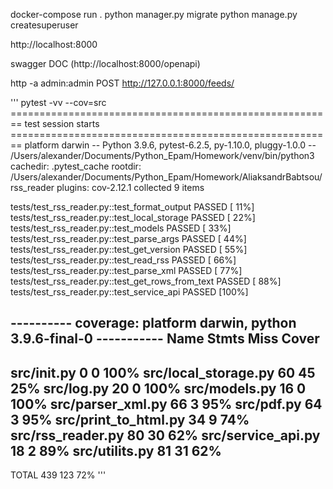 docker-compose run .
python manager.py migrate
python manage.py createsuperuser

http://localhost:8000

swagger DOC
(http://localhost:8000/openapi)


http -a admin:admin POST http://127.0.0.1:8000/feeds/ 

'''
pytest -vv --cov=src
======================================================== test session starts ========================================================
platform darwin -- Python 3.9.6, pytest-6.2.5, py-1.10.0, pluggy-1.0.0 -- /Users/alexander/Documents/Python_Epam/Homework/venv/bin/python3
cachedir: .pytest_cache
rootdir: /Users/alexander/Documents/Python_Epam/Homework/AliaksandrBabtsou/rss_reader
plugins: cov-2.12.1
collected 9 items                                                                                                                   

tests/test_rss_reader.py::test_format_output PASSED                                                                           [ 11%]
tests/test_rss_reader.py::test_local_storage PASSED                                                                           [ 22%]
tests/test_rss_reader.py::test_models PASSED                                                                                  [ 33%]
tests/test_rss_reader.py::test_parse_args PASSED                                                                              [ 44%]
tests/test_rss_reader.py::test_get_version PASSED                                                                             [ 55%]
tests/test_rss_reader.py::test_read_rss PASSED                                                                                [ 66%]
tests/test_rss_reader.py::test_parse_xml PASSED                                                                               [ 77%]
tests/test_rss_reader.py::test_get_rows_from_text PASSED                                                                      [ 88%]
tests/test_rss_reader.py::test_service_api PASSED                                                                             [100%]


---------- coverage: platform darwin, python 3.9.6-final-0 -----------
Name                   Stmts   Miss  Cover
------------------------------------------
src/__init__.py            0      0   100%
src/local_storage.py      60     45    25%
src/log.py                20      0   100%
src/models.py             16      0   100%
src/parser_xml.py         66      3    95%
src/pdf.py                64      3    95%
src/print_to_html.py      34      9    74%
src/rss_reader.py         80     30    62%
src/service_api.py        18      2    89%
src/utilits.py            81     31    62%
------------------------------------------
TOTAL                    439    123    72%
'''